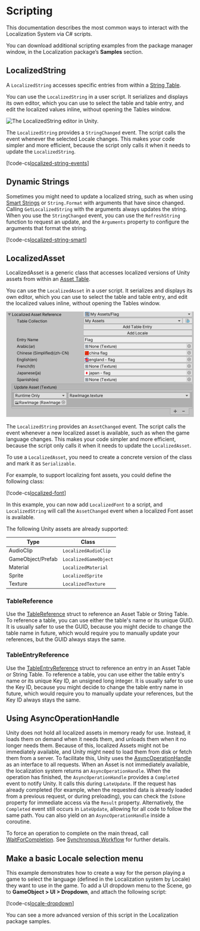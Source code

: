 # Scripting

This documentation describes the most common ways to interact with the Localization System via C# scripts.

You can download additional scripting examples from the package manager window, in the Localization package’s **Samples** section.

## LocalizedString

A `LocalizedString` accesses specific entries from within a [String Table](StringTables.md).

You can use the `LocalizedString` in a user script. It serializes and displays its own editor, which you can use to select the table and table entry, and edit the localized values inline, without opening the Tables window.

![The LocalizedString editor in Unity.](images/LocalizedString_Inspector.png)

The `LocalizedString` provides a `StringChanged` event. The script calls the event whenever the selected Locale changes. This makes your code simpler and more efficient, because the script only calls it when it needs to update the `LocalizedString`.

[!code-cs[localized-string-events](../DocCodeSamples.Tests/LocalizedStringSamples.cs#localized-string-events)]

## Dynamic Strings

Sometimes you might need to update a localized string, such as when using [Smart Strings](Smart/SmartStrings.md) or `String.Format` with arguments that have since changed. Calling `GetLocalizedString` with the arguments always updates the string. When you use the `StringChanged` event, you can use the `RefreshString` function to request an update, and the `Arguments` property to configure the arguments that format the string.

[!code-cs[localized-string-smart](../DocCodeSamples.Tests/LocalizedStringSamples.cs#localized-string-smart)]

## LocalizedAsset

LocalizedAsset is a generic class that accesses localized versions of Unity assets from within an [Asset Table](AssetTables.md).

You can use the `LocalizedAsset` in a user script. It serializes and displays its own editor, which you can use to select the table and table entry, and edit the localized values inline, without opening the Tables window.

![The LocalizedAsset editor in Unity.](images/LocalizedTexture_Inspector.png)

The `LocalizedString` provides an `AssetChanged` event. The script calls the event whenever a new localized asset is available, such as when the game language changes. This makes your code simpler and more efficient, because the script only calls it when it needs to update the `LocalizedAsset`.

To use a `LocalizedAsset`, you need to create a concrete version of the class and mark it as `Serializable`.

For example, to support localizing font assets, you could define the following class:

[!code-cs[localized-font](../DocCodeSamples.Tests/LocalizedFontSample.cs)]

In this example, you can now add `LocalizedFont` to a script, and `LocalizedString` will call the `AssetChanged` event when a localized Font asset is available.

The following Unity assets are already supported:

| **Type**          | **Class**             |
|-------------------|-----------------------|
| AudioClip         | `LocalizedAudioClip`  |
| GameObject/Prefab | `LocalizedGameObject` |
| Material          | `LocalizedMaterial`   |
| Sprite            | `LocalizedSprite`     |
| Texture           | `LocalizedTexture`    |

### TableReference

Use the [TableReference](xref:UnityEngine.Localization.Tables.TableReference) struct to reference an Asset Table or String Table. To reference a table, you can use either the table's name or its unique GUID. It is usually safer to use the GUID, because you might decide to change the table name in future, which would require you to manually update your references, but the GUID always stays the same. 

### TableEntryReference

Use the [TableEntryReference](xref:UnityEngine.Localization.Tables.TableEntryReference) struct to reference an entry in an Asset Table or String Table. To reference a table, you can use either the table entry's name or its unique Key ID, an unsigned long integer. It is usually safer to use the Key ID, because you might decide to change the table entry name in future, which would require you to manually update your references, but the Key ID always stays the same.

## Using AsyncOperationHandle

Unity does not hold all localized assets in memory ready for use. Instead, it loads them on demand when it needs them, and unloads them when it no longer needs them. Because of this, localized Assets might not be immediately available, and Unity might need to load them from disk or fetch them from a server. To facilitate this, Unity uses the [AsyncOperationHandle](https://docs.unity3d.com/Packages/com.unity.addressables@latest?subfolder=/manual/AddressableAssetsAsyncOperationHandle.html) as an interface to all requests.
When an Asset is not immediately available, the localization system returns an `AsyncOperationHandle`. When the operation has finished, the `AsyncOperationHandle` provides a `Completed` event to notify Unity. It calls this during `LateUpdate`. If the request has already completed (for example, when the requested data is already loaded from a previous request, or during preloading), you can check the `IsDone` property for immediate access via the `Result` property. Alternatively, the `Completed` event still occurs in `LateUpdate`, allowing for all code to follow the same path. You can also yield on an `AsyncOperationHandle` inside a coroutine.

To force an operation to complete on the main thread, call [WaitForCompletion](https://docs.unity3d.com/Packages/com.unity.addressables@latest?subfolder=/api/UnityEngine.ResourceManagement.AsyncOperations.AsyncOperationHandle.html#UnityEngine_ResourceManagement_AsyncOperations_AsyncOperationHandle_WaitForCompletion). See [Synchronous Workflow](https://docs.unity3d.com/Packages/com.unity.addressables@latest?subfolder=/manual/SynchronousAddressables.html) for further details.

## Make a basic Locale selection menu

This example demonstrates how to create a way for the person playing a game to select the language (defined in the Localization system by Locale) they want to use in the game.
To add a UI dropdown menu to the Scene, go to **GameObject > UI > Dropdown**, and attach the following script:

[!code-cs[locale-dropdown](../DocCodeSamples.Tests/LocaleDropdown.cs#example-code)]

You can see a more advanced version of this script in the Localization package samples.
